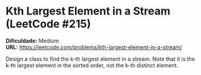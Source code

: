 # Kth Largest Element in a Stream (LeetCode #215)

**Dificuldade:** Medium  
**URL:** https://leetcode.com/problems/kth-largest-element-in-a-stream/

Design a class to find the k-th largest element in a stream. Note that it is the k-th largest element in the sorted order, not the k-th distinct element.
